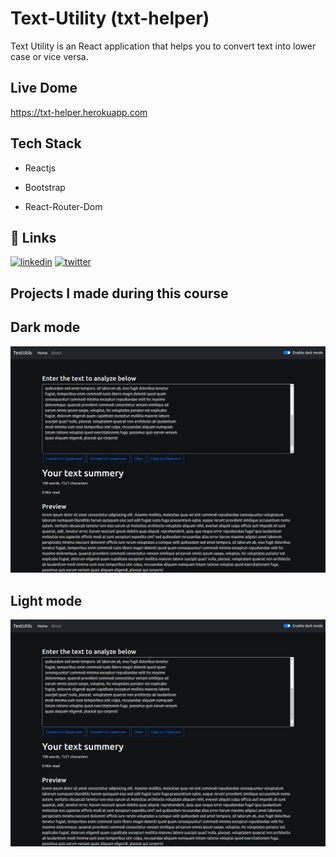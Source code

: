 
# Text-Utility (txt-helper) 

Text Utility is an React application that helps you to convert text into lower case or vice versa.

## Live Dome
https://txt-helper.herokuapp.com

## Tech Stack

- Reactjs

- Bootstrap

- React-Router-Dom

## 🔗 Links
[![linkedin](https://img.shields.io/badge/linkedin-0A66C2?style=for-the-badge&logo=linkedin&logoColor=white)](https://www.linkedin.com/in/sailendrachettri/)
[![twitter](https://img.shields.io/badge/twitter-1DA1F2?style=for-the-badge&logo=twitter&logoColor=white)](https://twitter.com/sailendrchettri)

  
## Projects I made during this course

## Dark mode
![App Screenshot](https://github.com/sailendrachettri/text-helper/blob/main/public/txt-dark.png)


## Light mode
![App Screenshot](https://github.com/sailendrachettri/text-helper/blob/main/public/txt-dark.png)
